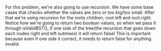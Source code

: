 For this problem, we're also going to use recursion. We have some base cases that checks whether the values are zero or too big/too small. After that we're using recursion for the roots children, root.left and root.right. Notice how we're going to return two boolean values, so when we pass it through isValidBST(), if one side of the tree(the recursion that goes down each nodes right and left subtrees) it will return false! This is important because even if one side it correct, it needs to return false for anything invalid.
